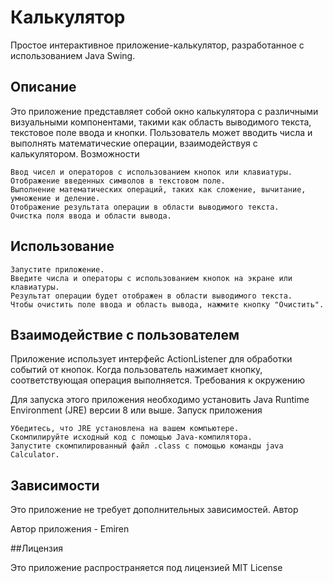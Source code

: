 # Калькулятор

Простое интерактивное приложение-калькулятор, разработанное с использованием Java Swing.


## Описание

Это приложение представляет собой окно калькулятора с различными визуальными компонентами, такими как область выводимого текста, текстовое поле ввода и кнопки. Пользователь может вводить числа и выполнять математические операции, взаимодействуя с калькулятором.
Возможности

    Ввод чисел и операторов с использованием кнопок или клавиатуры.
    Отображение введенных символов в текстовом поле.
    Выполнение математических операций, таких как сложение, вычитание, умножение и деление.
    Отображение результата операции в области выводимого текста.
    Очистка поля ввода и области вывода.

## Использование

    Запустите приложение.
    Введите числа и операторы с использованием кнопок на экране или клавиатуры.
    Результат операции будет отображен в области выводимого текста.
    Чтобы очистить поле ввода и область вывода, нажмите кнопку "Очистить".

## Взаимодействие с пользователем

Приложение использует интерфейс ActionListener для обработки событий от кнопок. Когда пользователь нажимает кнопку, соответствующая операция выполняется.
Требования к окружению

Для запуска этого приложения необходимо установить Java Runtime Environment (JRE) версии 8 или выше.
Запуск приложения

    Убедитесь, что JRE установлена на вашем компьютере.
    Скомпилируйте исходный код с помощью Java-компилятора.
    Запустите скомпилированный файл .class с помощью команды java Calculator.

## Зависимости

Это приложение не требует дополнительных зависимостей.
Автор

Автор приложения - Emiren

##Лицензия

Это приложение распространяется под лицензией MIT License 
